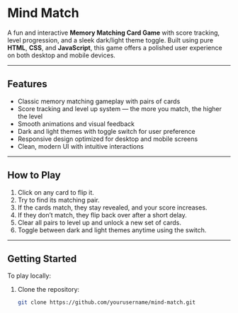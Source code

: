 # Mind Match

A fun and interactive **Memory Matching Card Game** with score tracking, level progression, and a sleek dark/light theme toggle. Built using pure **HTML**, **CSS**, and **JavaScript**, this game offers a polished user experience on both desktop and mobile devices.

---

## Features

- Classic memory matching gameplay with pairs of cards
- Score tracking and level up system — the more you match, the higher the level
- Smooth animations and visual feedback
- Dark and light themes with toggle switch for user preference
- Responsive design optimized for desktop and mobile screens
- Clean, modern UI with intuitive interactions

---

## How to Play

1. Click on any card to flip it.
2. Try to find its matching pair.
3. If the cards match, they stay revealed, and your score increases.
4. If they don’t match, they flip back over after a short delay.
5. Clear all pairs to level up and unlock a new set of cards.
6. Toggle between dark and light themes anytime using the switch.

---

## Getting Started

To play locally:

1. Clone the repository:  
   ```bash
   git clone https://github.com/yourusername/mind-match.git
